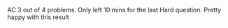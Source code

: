 AC 3 out of 4 problems.
Only left 10 mins for the last Hard question.
Pretty happy with this result
